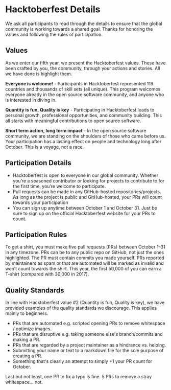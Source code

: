 # Hacktoberfest Details
We ask all participants to read through the details to ensure that the global community is working towards a shared goal. Thanks for honoring the values and following the rules of participation.

## Values
As we enter our fifth year, we present the Hacktoberfest values. These have been crafted by you, the community, through your actions and stories. All we have done is highlight them.

__Everyone is welcome!__ - Participants in Hacktoberfest represented 119 countries and thousands of skill sets (all unique). This program welcomes everyone already in the open source software community, and anyone who is interested in diving in.

__Quantity is fun, Quality is key__ - Participating in Hacktoberfest leads to personal growth, professional opportunities, and community building. This all starts with meaningful contributions to open source software.

__Short term action, long term impact__ - In the open source software community, we are standing on the shoulders of those who came before us. Your participation has a lasting effect on people and technology long after October. This is a voyage, not a race.

## Participation Details
* Hacktoberfest is open to everyone in our global community. Whether you’re a seasoned contributor or looking for projects to contribute to for the first time, you’re welcome to participate.
* Pull requests can be made in any GitHub-hosted repositories/projects. As long as the project is public and GitHub-hosted, your PRs will count towards your participation
* You can sign up anytime between October 1 and October 31. Just be sure to sign up on the official Hacktoberfest website for your PRs to count.

## Participation Rules
To get a shirt, you must make five pull requests (PRs) between October 1–31 in any timezone. PRs can be to any public repo on GitHub, not just the ones highlighted. The PR must contain commits you made yourself. PRs reported by maintainers as spam or that are automated will be marked as invalid and won’t count towards the shirt. This year, the first 50,000 of you can earn a T-shirt (compared with 30,000 in 2017).


## Quality Standards
In line with Hacktoberfest value #2 (Quantity is fun, Quality is key), we have provided examples of the quality standards we discourage. This applies mainly to beginners.

* PRs that are automated e.g. scripted opening PRs to remove whitespace / optimize images.
* PRs that are disruptive e.g. taking someone else's branch/commits and making a PR.
* PRs that are regarded by a project maintainer as a hindrance vs. helping.
* Submitting your name or text to a markdown file for the sole purpose of creating a PR.
* Something that's clearly an attempt to simply +1 your PR count for October.

Last but not least, one PR to fix a typo is fine. 5 PRs to remove a stray whitespace... not.
